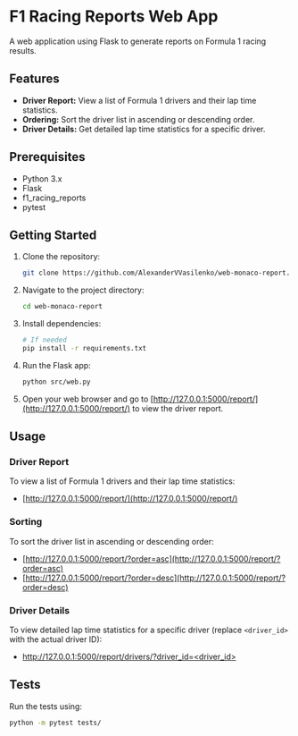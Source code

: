 # F1 Racing Reports Web App

A web application using Flask to generate reports on Formula 1 racing results.

## Features

- **Driver Report:** View a list of Formula 1 drivers and their lap time statistics.
- **Ordering:** Sort the driver list in ascending or descending order.
- **Driver Details:** Get detailed lap time statistics for a specific driver.

## Prerequisites

- Python 3.x
- Flask
- f1_racing_reports
- pytest

## Getting Started

1. Clone the repository:

    ```bash
    git clone https://github.com/AlexanderVVasilenko/web-monaco-report.git
    ```

2. Navigate to the project directory:

    ```bash
    cd web-monaco-report
    ```

3. Install dependencies:

    ```bash
    # If needed
    pip install -r requirements.txt
    ```

4. Run the Flask app:

    ```bash
    python src/web.py
    ```

5. Open your web browser and go to [http://127.0.0.1:5000/report/](http://127.0.0.1:5000/report/) to view the driver report.

## Usage

### Driver Report

To view a list of Formula 1 drivers and their lap time statistics:

- [http://127.0.0.1:5000/report/](http://127.0.0.1:5000/report/)

### Sorting

To sort the driver list in ascending or descending order:

- [http://127.0.0.1:5000/report/?order=asc](http://127.0.0.1:5000/report/?order=asc)
- [http://127.0.0.1:5000/report/?order=desc](http://127.0.0.1:5000/report/?order=desc)

### Driver Details

To view detailed lap time statistics for a specific driver (replace `<driver_id>` with the actual driver ID):

- [http://127.0.0.1:5000/report/drivers/?driver_id=<driver_id>](http://127.0.0.1:5000/report/drivers/?driver_id=<driver_id>)

## Tests

Run the tests using:

```bash
python -m pytest tests/
